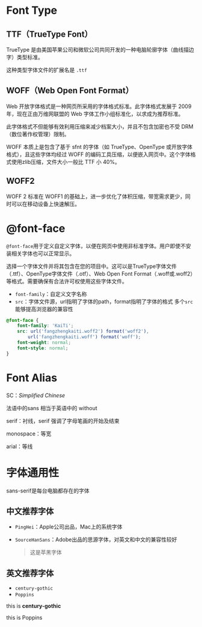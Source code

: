 # Font Type

## TTF（TrueType Font）

TrueType 是由美国苹果公司和微软公司共同开发的一种电脑轮廓字体（曲线描边字）类型标准。

这种类型字体文件的扩展名是 `.ttf`

## WOFF（Web Open Font Format）

Web 开放字体格式是一种网页所采用的字体格式标准。此字体格式发展于 2009 年，现在正由万维网联盟的 Web 字体工作小组标准化，以求成为推荐标准。

此字体格式不但能够有效利用压缩来减少档案大小，并且不包含加密也不受 DRM（数位著作权管理）限制。

WOFF 本质上是包含了基于 sfnt 的字体（如 TrueType、OpenType 或开放字体格式），且这些字体均经过 WOFF 的编码工具压缩，以便嵌入网页中。这个字体格式使用zlib压缩，文件大小一般比 TTF 小 40%。

## WOFF2

WOFF 2 标准在 WOFF1 的基础上，进一步优化了体积压缩，带宽需求更少，同时可以在移动设备上快速解压。

# @font-face

`@font-face`用于定义自定义字体，以便在网页中使用非标准字体。用户即使不安装相关字体也可以正常显示。

选择一个字体文件并将其包含在您的项目中。这可以是TrueType字体文件（.ttf）、OpenType字体文件（.otf）、Web Open Font Format（.woff或.woff2）等格式。需要确保有合法许可权使用这些字体文件。

- `font-family`：自定义文字名称
- `src`：字体文件源，url指明了字体的path，format指明了字体的格式
  多个`src`能够提高浏览器的兼容性

```css
@font-face {
    font-family: 'KaiTi';
    src: url('fangzhengkaiti.woff2') format('woff2'),
        url('fangzhengkaiti.woff') format('woff');
    font-weight: normal;
    font-style: normal;
}
```



# Font Alias

SC：*Simplified Chinese*

法语中的sans 相当于英语中的 without

serif：衬线，serif 强调了字母笔画的开始及结束

monospace：等宽

arial：等线



# 字体通用性

sans-serif是每台电脑都存在的字体

## 中文推荐字体

- `PingHei`：Apple公司出品，Mac上的系统字体

- `SourceHanSans`：Adobe出品的思源字体，对英文和中文的兼容性较好

  > 这是苹黑字体

## 英文推荐字体

- `century-gothic`
- `Poppins`

this is  **century-gothic**

this is Poppins


